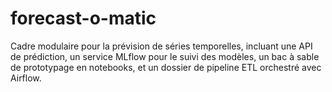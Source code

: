 # forecast-o-matic
Cadre modulaire pour la prévision de séries temporelles, incluant une API de prédiction, un service MLflow pour le suivi des modèles, un bac à sable de prototypage en notebooks, et un dossier de pipeline ETL orchestré avec Airflow.
